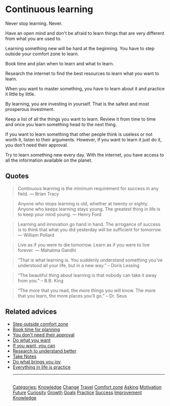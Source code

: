 # Continuous learning

Never stop learning. Never.

Have an open mind and don't be afraid to learn things that are very different from what you are used to.

Learning something new will be hard at the beginning. You have to step outside your comfort zone to learn.

Book time and plan when to learn and what to learn.

Research the internet to find the best resources to learn what you want to learn.

When you want to master something, you have to learn about it and practice it little by little.

By learning, you are investing in yourself. That is the safest and most prosperous investment.

Keep a list of all the things you want to learn. Review it from time to time and once you learn something head to the next thing.

If you want to learn something that other people think is useless or not worth it, listen to their arguments. However, if you want to learn it just do it, you don't need their approval.

Try to learn something new every day. With the internet, you have access to all the information available on the planet.

## Quotes

> Continuous learning is the minimum requirement for success in any field. ― Brian Tracy

> Anyone who stops learning is old, whether at twenty or eighty. Anyone who keeps learning stays young. The greatest thing in life is to keep your mind young. ― Henry Ford

> Learning and innovation go hand in hand. The arrogance of success is to think that what you did yesterday will be sufficient for tomorrow. ― William Pollard

> Live as if you were to die tomorrow. Learn as if you were to live forever. ― Mahatma Gandhi

> “That is what learning is. You suddenly understand something you’ve understood all your life, but in a new way.” – Doris Lessing

> “The beautiful thing about learning is that nobody can take it away from you.” – B.B. King

> “The more that you read, the more things you will know. The more that you learn, the more places you’ll go.” – Dr.  Seus

## Related advices

- [Step outside comfort zone](../Step%20outside%20the%20comfort%20zone/index.md)
- [Book time for planning](../Book%20time%20for%20planning/index.md)
- [You don't need their approval](../You%20don't%20need%20their%20approval/index.md)
- [Do what you want](../Do%20what%20you%20want/index.md)
- [If you want, you can](../If%20you%20want,%20you%20can/index.md)
- [Research to understand better](../Research%20to%20understand%20better/index.md)
- [Take Notes](../Take%20notes/index.md)
- [Do what brings you joy](../Do%20what%20brings%20you%20joy/index.md)
- [Everything in life is practice](../Everything%20in%20life%20is%20practice/index.md)<hr/><br/>[Categories:](../Categories/index.md) [Knowledge](../Categories/Knowledge.md) [Change](../Categories/Change.md) [Travel](../Categories/Travel.md) [Comfort zone](../Categories/Comfort%20zone.md) [Asking](../Categories/Asking.md) [Motivation](../Categories/Motivation.md) [Future](../Categories/Future.md) [Curiosity](../Categories/Curiosity.md) [Growth](../Categories/Growth.md) [Goals](../Categories/Goals.md) [Practice](../Categories/Practice.md) [Success](../Categories/Success.md) [Improvement](../Categories/Improvement.md) [Knowledge](../Categories/Knowledge.md)